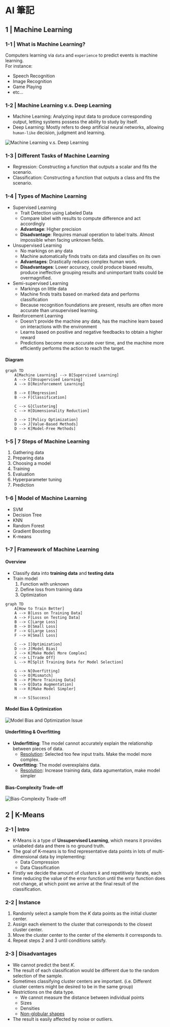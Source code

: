 # AI 筆記
## 1 | Machine Learning
### 1-1 | What is Machine Learning?
Computers learning via `data` and `experience` to predict events is machine learning.<br>
For instance:
- Speech Recognition
- Image Recognition
- Game Playing
- etc...

### 1-2 | Machine Learning v.s. Deep Learning
- Machine Learning: Analyzing input data to produce corresponding output, letting systems possess the ability to study by itself.
- Deep Learning: Mostly refers to deep artificial neural networks, allowing `human-like` decision, judgment and learning.

![Machine Learning v.s. Deep Learning](MLvsDL.png)

### 1-3 | Different Tasks of Machine Learning
- Regression: Constructing a function that outputs a scalar and fits the scenario.
- Classification: Constructing a function that outputs a class and fits the scenario.

### 1-4 | Types of Machine Learning
- Supervised Learning
    - Trait Detection using Labeled Data
    - Compare label with results to compute difference and act accordingly
    - **Advantage**: Higher precision
    - **Disadvantage**: Requires manual operation to label traits. Almost impossible when facing unknown fields. 
- Unsupervised Learning
    - No markings on any data
    - Machine automatically finds traits on data and classifies on its own
    - **Advantages**: Drastically reduces complex human work.
    - **Disadvantages**: Lower accuracy, could produce biased results, produce ineffective grouping results and unimportant traits could be overmagnified.
- Semi-supervised Learning
    - Markings on little data
    - Machine finds traits based on marked data and performs classification
    - Because recognition foundations are present, results are often more accurate than unsupervised learning.
- Reinforcement Learning
    - Doesn't provide the machine any data, has the machine learn based on interactions with the environment
    - Learns based on positive and negative feedbacks to obtain a higher reward
    - Predictions become more accurate over time, and the machine more efficiently performs the action to reach the target.

#### Diagram
```mermaid
graph TD
    A[Machine Learning] --> B[Supervised Learning]
    A --> C[Unsupervised Learning]
    A --> D[Reinforcement Learning]

    B --> E[Regression]
    B --> F[Classification]

    C --> G[Clustering]
    C --> H[Dimensionality Reduction]

    D --> I[Policy Optimization]
    D --> J[Value-Based Methods]
    D --> K[Model-Free Methods]
```
### 1-5 | 7 Steps of Machine Learning
1. Gathering data
2. Preparing data
3. Choosing a model
4. Training
5. Evaluation
6. Hyperparameter tuning
7. Prediction
### 1-6 | Model of Machine Learning
- SVM
- Decision Tree
- KNN
- Random Forest
- Gradient Boosting
- K-means
### 1-7 | Framework of Machine Learning
#### Overview
- Classify data into **training data** and **testing data**
- Train model
    1. Function with unknown
    2. Define loss from training data
    3. Optimization

```mermaid
graph TD
    A[How to Train Better]
    A --> B[Loss on Training Data]
    A --> F[Loss on Testing Data]
    B --> C[Large Loss]
    B --> D[Small Loss]
    F --> G[Large Loss]
    F --> H[Small Loss]
    
    C --> I[Optimization]
    D --> J[Model Bias]
    J --> K[Make Model More Complex]
    K --> L[Trade Off]
    L --> M[Split Training Data for Model Selection]

    G --> N[Overfitting]
    G --> O[Mismatch]
    N --> P[More Training Data]
    N --> Q[Data Augmentation]
    N --> R[Make Model Simpler]

    H --> S[Success]
```
#### Model Bias & Optimization
![Model Bias and Optimization Issue](ModelBiasAndOptimization.png)
#### Underfitting & Overfitting
- **Underfitting**: The model cannot accurately explain the relationship between pieces of data.
    - <u>Resolution</u>: Selected too few input traits. Make the model more complex.
- **Overfitting**: The model overexplains data.
    - <u>Resolution</u>: Increase training data, data agumentation, make model simpler
#### Bias-Complexity Trade-off
![Bias-Complexity Trade-off](Bias_Complexity_Tradeoff.png)
## 2 | K-Means
### 2-1 | Intro
- K-Means is a type of **Unsupervised Learning**, which means it provides unlabeled data and there is no ground truth.
- The goal of K-means is to find representative data points in lots of multi-dimensional data by implementing:
    - Data Compression
    - Data Classification
- Firstly we decide the amount of clusters $k$ and repetitively iterate, each time reducing the value of the error function until the error function does not change, at which point we arrive at the final result of the classification.
### 2-2 | Instance
1. Randomly select a sample from the $K$ data points as the initial cluster center.
2. Assign each element to the cluster that corresponds to the closest cluster center.
3. Move the cluster center to the center of the elements it corresponds to.
4. Repeat steps 2 and 3 until conditions satisfy.
### 2-3 | Disadvantages
- We cannot predict the best $K$.
- The result of each classification would be different due to the random selection of the sample.
- Sometimes classifying cluster centers are important. (i.e. Different cluster centers might be desired to be in the same group)
- Restrictions on the data type.
    - We cannot measure the distance between individual points
    - Sizes
    - Densities
    - [Non-globular shapes](https://stats.stackexchange.com/questions/144746/k-means-for-non-spherical-non-globular-clusters)
- The result is easily affected by noise or outliers.